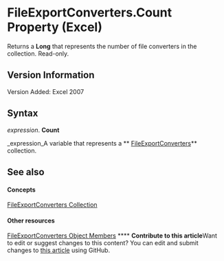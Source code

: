 
# FileExportConverters.Count Property (Excel)

Returns a  **Long** that represents the number of file converters in the collection. Read-only.


## Version Information

Version Added: Excel 2007 


## Syntax

 _expression_. **Count**

 _expression_A variable that represents a  ** [FileExportConverters](f4b0500e-308a-42e7-a9eb-4a511b8ca754.md)** collection.


## See also


#### Concepts


 [FileExportConverters Collection](f4b0500e-308a-42e7-a9eb-4a511b8ca754.md)
#### Other resources


 [FileExportConverters Object Members](917273f1-ec63-7cfd-4aaf-15e5b4f0f956.md)
****   **Contribute to this article**Want to edit or suggest changes to this content? You can edit and submit changes to  [this article](https://github.com/jhershey00/VBA_Excel_Test/OpenXMLCon/articles/b1c0d01d-104f-b92d-55c8-4bce5d96d097.md) using GitHub.

